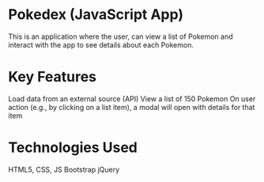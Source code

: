 # Pokedex (JavaScript App)

This is an application where the user, can view a list of Pokemon and interact with the app to see details about each Pokemon.

# Key Features

Load data from an external source (API)
View a list of 150 Pokemon
On user action (e.g., by clicking on a list item), a modal will open with details for that item

# Technologies Used

HTML5, CSS, JS
Bootstrap
jQuery

